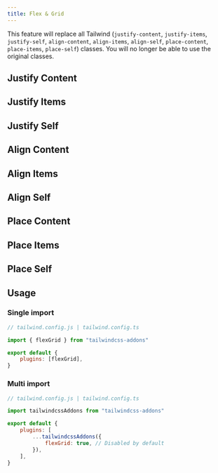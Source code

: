 ```yaml
---
title: Flex & Grid
---
```


<script>
	import UtilsTable from "$lib/UtilsTable.svelte"
	import { getUtilities } from "$utils/tailwind.js"
	import { flexGrid } from "tailwindcss-addons"
	const utilities = getUtilities(flexGrid.handler)

	const justifyContent = getUtilsOfASpesificClass(".jc")
	const justifyItems = getUtilsOfASpesificClass(".ji")
	const justifySelf = getUtilsOfASpesificClass(".js")
	const alignContent = getUtilsOfASpesificClass(".ac")
	const alignItems = getUtilsOfASpesificClass(".ai")
	const alignSelf = getUtilsOfASpesificClass(".as")
	const placeContent = getUtilsOfASpesificClass(".pc")
	const placeItems = getUtilsOfASpesificClass(".pi")
	const placeSelf = getUtilsOfASpesificClass(".ps")

	function getUtilsOfASpesificClass(classStartsWith) {
		const utils = Object.entries(utilities).filter(util => {
			const className = util[0]
			return className.startsWith(classStartsWith)
		})
		return Object.fromEntries(utils)
	}
</script>

This feature will replace all Tailwind (`justify-content`, `justify-items`, `justify-self`, `align-content`, `align-items`, `align-self`, `place-content`, `place-items`, `place-self`) classes. You will no longer be able to use the original classes.

## Justify Content

<UtilsTable utilities={justifyContent} />

## Justify Items

<UtilsTable utilities={justifyItems} />

## Justify Self

<UtilsTable utilities={justifySelf} />

## Align Content

<UtilsTable utilities={alignContent} />

## Align Items

<UtilsTable utilities={alignItems} />

## Align Self

<UtilsTable utilities={alignSelf} />

## Place Content

<UtilsTable utilities={placeContent} />

## Place Items

<UtilsTable utilities={placeItems} />

## Place Self

<UtilsTable utilities={placeSelf} />

## Usage

### Single import

```js
// tailwind.config.js | tailwind.config.ts

import { flexGrid } from "tailwindcss-addons"

export default {
    plugins: [flexGrid],
}
```

### Multi import

```js
// tailwind.config.js | tailwind.config.ts

import tailwindcssAddons from "tailwindcss-addons"

export default {
    plugins: [
        ...tailwindcssAddons({
            flexGrid: true, // Disabled by default
        }),
    ],
}
```
